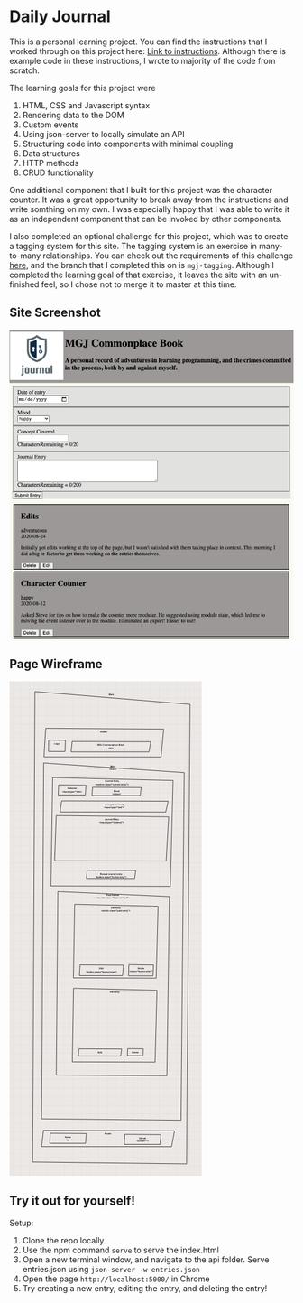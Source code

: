 # Daily Journal

This is a personal learning project. You can find the instructions that I worked through on this project here: [Link to instructions](https://github.com/nashville-software-school/client-side-mastery/blob/master/book-1-martins-aquarium/chapters/DAILY_JOURNAL_WIREFRAME.md). Although there is example code in these instructions, I wrote to majority of the code from scratch.

The learning goals for this project were 

1. HTML, CSS and Javascript syntax
1. Rendering data to the DOM
1. Custom events
1. Using json-server to locally simulate an API
1. Structuring code into components with minimal coupling
1. Data structures
1. HTTP methods
1. CRUD functionality 

One additional component that I built for this project was the character counter. It was a great opportunity to break away from the instructions and write somthing on my own. I was especially happy that I was able to write it as an independent component that can be invoked by other components.

I also completed an optional challenge for this project, which was to create a tagging system for this site. The tagging system is an exercise in many-to-many relationships. You can check out the requirements of this challenge [here](https://github.com/nashville-software-school/client-side-mastery/blob/master/book-2-glassdale-pd/chapters/DAILY_JOURNAL_TAGS.md), and the branch that I completed this on is `mgj-tagging`. Although I completed the learning goal of that exercise, it leaves the site with an un-finished feel, so I chose not to merge it to master at this time.

## Site Screenshot
![](images/siteScreenshot.png)

## Page Wireframe

![](wireframes/wholePage.png)

## Try it out for yourself!

Setup:
1. Clone the repo locally
1. Use the npm command `serve` to serve the index.html
1. Open a new terminal window, and navigate to the api folder. Serve entries.json using `json-server -w entries.json`
1. Open the page `http://localhost:5000/` in Chrome
1. Try creating a new entry, editing the entry, and deleting the entry!